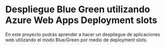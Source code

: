 # Despliegue Blue Green utilizando Azure Web Apps Deployment slots

En este proyecto podrás aprender a hacer un despliegue de aplicaciones web utilizando el modo Blue/Green por medio de deployment slots.